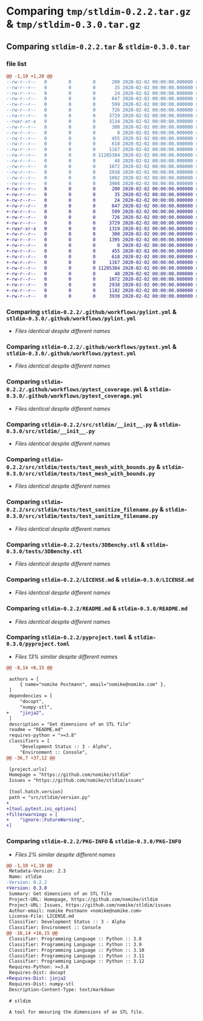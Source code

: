 # Comparing `tmp/stldim-0.2.2.tar.gz` & `tmp/stldim-0.3.0.tar.gz`

## Comparing `stldim-0.2.2.tar` & `stldim-0.3.0.tar`

### file list

```diff
@@ -1,19 +1,20 @@
--rw-r--r--   0        0        0      200 2020-02-02 00:00:00.000000 stldim-0.2.2/Makefile
--rw-r--r--   0        0        0       35 2020-02-02 00:00:00.000000 stldim-0.2.2/dev-requirements.txt
--rw-r--r--   0        0        0       24 2020-02-02 00:00:00.000000 stldim-0.2.2/requirements.txt
--rw-r--r--   0        0        0      647 2020-02-02 00:00:00.000000 stldim-0.2.2/.github/workflows/pylint.yml
--rw-r--r--   0        0        0      599 2020-02-02 00:00:00.000000 stldim-0.2.2/.github/workflows/pytest.yml
--rw-r--r--   0        0        0      726 2020-02-02 00:00:00.000000 stldim-0.2.2/.github/workflows/pytest_coverage.yml
--rw-r--r--   0        0        0     3729 2020-02-02 00:00:00.000000 stldim-0.2.2/src/stldim/__init__.py
--rwxr-xr-x   0        0        0     3134 2020-02-02 00:00:00.000000 stldim-0.2.2/src/stldim/__main__.py
--rw-r--r--   0        0        0      300 2020-02-02 00:00:00.000000 stldim-0.2.2/src/stldim/version.py
--rw-r--r--   0        0        0        0 2020-02-02 00:00:00.000000 stldim-0.2.2/src/stldim/tests/__init__.py
--rw-r--r--   0        0        0      455 2020-02-02 00:00:00.000000 stldim-0.2.2/src/stldim/tests/test_get_varname.py
--rw-r--r--   0        0        0      618 2020-02-02 00:00:00.000000 stldim-0.2.2/src/stldim/tests/test_mesh_with_bounds.py
--rw-r--r--   0        0        0     1167 2020-02-02 00:00:00.000000 stldim-0.2.2/src/stldim/tests/test_sanitize_filename.py
--rw-r--r--   0        0        0 11285384 2020-02-02 00:00:00.000000 stldim-0.2.2/tests/3DBenchy.stl
--rw-r--r--   0        0        0       48 2020-02-02 00:00:00.000000 stldim-0.2.2/.gitignore
--rw-r--r--   0        0        0     1072 2020-02-02 00:00:00.000000 stldim-0.2.2/LICENSE.md
--rw-r--r--   0        0        0     2938 2020-02-02 00:00:00.000000 stldim-0.2.2/README.md
--rw-r--r--   0        0        0     1092 2020-02-02 00:00:00.000000 stldim-0.2.2/pyproject.toml
--rw-r--r--   0        0        0     3908 2020-02-02 00:00:00.000000 stldim-0.2.2/PKG-INFO
+-rw-r--r--   0        0        0      200 2020-02-02 00:00:00.000000 stldim-0.3.0/Makefile
+-rw-r--r--   0        0        0       35 2020-02-02 00:00:00.000000 stldim-0.3.0/dev-requirements.txt
+-rw-r--r--   0        0        0       24 2020-02-02 00:00:00.000000 stldim-0.3.0/requirements.txt
+-rw-r--r--   0        0        0      647 2020-02-02 00:00:00.000000 stldim-0.3.0/.github/workflows/pylint.yml
+-rw-r--r--   0        0        0      599 2020-02-02 00:00:00.000000 stldim-0.3.0/.github/workflows/pytest.yml
+-rw-r--r--   0        0        0      726 2020-02-02 00:00:00.000000 stldim-0.3.0/.github/workflows/pytest_coverage.yml
+-rw-r--r--   0        0        0     3729 2020-02-02 00:00:00.000000 stldim-0.3.0/src/stldim/__init__.py
+-rwxr-xr-x   0        0        0     1319 2020-02-02 00:00:00.000000 stldim-0.3.0/src/stldim/__main__.py
+-rw-r--r--   0        0        0      300 2020-02-02 00:00:00.000000 stldim-0.3.0/src/stldim/version.py
+-rw-r--r--   0        0        0     1395 2020-02-02 00:00:00.000000 stldim-0.3.0/src/stldim/templates/openscad_lib.jinja2
+-rw-r--r--   0        0        0        0 2020-02-02 00:00:00.000000 stldim-0.3.0/src/stldim/tests/__init__.py
+-rw-r--r--   0        0        0      455 2020-02-02 00:00:00.000000 stldim-0.3.0/src/stldim/tests/test_get_varname.py
+-rw-r--r--   0        0        0      618 2020-02-02 00:00:00.000000 stldim-0.3.0/src/stldim/tests/test_mesh_with_bounds.py
+-rw-r--r--   0        0        0     1167 2020-02-02 00:00:00.000000 stldim-0.3.0/src/stldim/tests/test_sanitize_filename.py
+-rw-r--r--   0        0        0 11285384 2020-02-02 00:00:00.000000 stldim-0.3.0/tests/3DBenchy.stl
+-rw-r--r--   0        0        0       48 2020-02-02 00:00:00.000000 stldim-0.3.0/.gitignore
+-rw-r--r--   0        0        0     1072 2020-02-02 00:00:00.000000 stldim-0.3.0/LICENSE.md
+-rw-r--r--   0        0        0     2938 2020-02-02 00:00:00.000000 stldim-0.3.0/README.md
+-rw-r--r--   0        0        0     1182 2020-02-02 00:00:00.000000 stldim-0.3.0/pyproject.toml
+-rw-r--r--   0        0        0     3930 2020-02-02 00:00:00.000000 stldim-0.3.0/PKG-INFO
```

### Comparing `stldim-0.2.2/.github/workflows/pylint.yml` & `stldim-0.3.0/.github/workflows/pylint.yml`

 * *Files identical despite different names*

### Comparing `stldim-0.2.2/.github/workflows/pytest.yml` & `stldim-0.3.0/.github/workflows/pytest.yml`

 * *Files identical despite different names*

### Comparing `stldim-0.2.2/.github/workflows/pytest_coverage.yml` & `stldim-0.3.0/.github/workflows/pytest_coverage.yml`

 * *Files identical despite different names*

### Comparing `stldim-0.2.2/src/stldim/__init__.py` & `stldim-0.3.0/src/stldim/__init__.py`

 * *Files identical despite different names*

### Comparing `stldim-0.2.2/src/stldim/tests/test_mesh_with_bounds.py` & `stldim-0.3.0/src/stldim/tests/test_mesh_with_bounds.py`

 * *Files identical despite different names*

### Comparing `stldim-0.2.2/src/stldim/tests/test_sanitize_filename.py` & `stldim-0.3.0/src/stldim/tests/test_sanitize_filename.py`

 * *Files identical despite different names*

### Comparing `stldim-0.2.2/tests/3DBenchy.stl` & `stldim-0.3.0/tests/3DBenchy.stl`

 * *Files identical despite different names*

### Comparing `stldim-0.2.2/LICENSE.md` & `stldim-0.3.0/LICENSE.md`

 * *Files identical despite different names*

### Comparing `stldim-0.2.2/README.md` & `stldim-0.3.0/README.md`

 * *Files identical despite different names*

### Comparing `stldim-0.2.2/pyproject.toml` & `stldim-0.3.0/pyproject.toml`

 * *Files 13% similar despite different names*

```diff
@@ -8,14 +8,15 @@
 
 authors = [
     { name="nomike Postmann", email="nomike@nomike.com" },
 ]
 dependencies = [
     "docopt",
     "numpy-stl",
+    "jinja2",
 ]
 description = "Get dimensions of an STL file"
 readme = "README.md"
 requires-python = ">=3.8"
 classifiers = [
     "Development Status :: 3 - Alpha",
     "Environment :: Console",
@@ -36,7 +37,12 @@
 
 [project.urls]
 Homepage = "https://github.com/nomike/stldim"
 Issues = "https://github.com/nomike/stldim/issues"
 
 [tool.hatch.version]
 path = "src/stldim/version.py"
+
+[tool.pytest.ini_options]
+filterwarnings = [
+    "ignore::FutureWarning",
+]
```

### Comparing `stldim-0.2.2/PKG-INFO` & `stldim-0.3.0/PKG-INFO`

 * *Files 2% similar despite different names*

```diff
@@ -1,10 +1,10 @@
 Metadata-Version: 2.3
 Name: stldim
-Version: 0.2.2
+Version: 0.3.0
 Summary: Get dimensions of an STL file
 Project-URL: Homepage, https://github.com/nomike/stldim
 Project-URL: Issues, https://github.com/nomike/stldim/issues
 Author-email: nomike Postmann <nomike@nomike.com>
 License-File: LICENSE.md
 Classifier: Development Status :: 3 - Alpha
 Classifier: Environment :: Console
@@ -16,14 +16,15 @@
 Classifier: Programming Language :: Python :: 3.8
 Classifier: Programming Language :: Python :: 3.9
 Classifier: Programming Language :: Python :: 3.10
 Classifier: Programming Language :: Python :: 3.11
 Classifier: Programming Language :: Python :: 3.12
 Requires-Python: >=3.8
 Requires-Dist: docopt
+Requires-Dist: jinja2
 Requires-Dist: numpy-stl
 Description-Content-Type: text/markdown
 
 # stldim
 
 A tool for mesuring the dimensions of an STL file.
```

